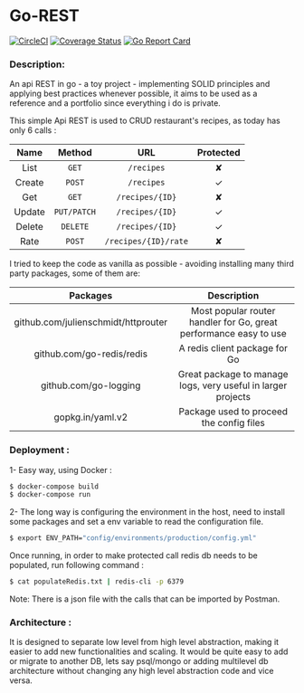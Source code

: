 # Go-REST
[![CircleCI](https://circleci.com/gh/rnov/Go-REST/tree/fix%2Fcode-refactor.svg?style=svg)](https://circleci.com/gh/rnov/Go-REST/tree/fix%2Fcode-refactor)
[![Coverage Status](https://coveralls.io/repos/github/rnov/Go-REST/badge.svg?branch=fix/code-refactor)](https://coveralls.io/github/rnov/Go-REST?branch=fix/code-refactor)
[![Go Report Card](https://goreportcard.com/badge/github.com/rnov/Go-REST)](https://goreportcard.com/report/github.com/rnov/Go-REST)
### Description:

An api REST in go - a toy project - implementing SOLID principles and applying best practices whenever possible,
it aims to be used as a reference and a portfolio since everything i do is private.

This simple Api REST is used to CRUD restaurant's recipes, as today has only 6 calls :


| Name   | Method       | URL                   | Protected |
| :---:    | :---:      | :---:                 | :---:       |
| List   | `GET`        | `/recipes`             | ✘         |
| Create | `POST`       | `/recipes`             | ✓         |
| Get    | `GET`        | `/recipes/{ID}`        | ✘         |
| Update | `PUT/PATCH`  | `/recipes/{ID}`        | ✓         |
| Delete | `DELETE`     | `/recipes/{ID}`        | ✓         |
| Rate   | `POST`       | `/recipes/{ID}/rate`   | ✘         |


I tried to keep the code as vanilla as possible - avoiding installing many third party packages, some of them are:

| Packages |Description
|:--------:|:-----------------------------------:|
|github.com/julienschmidt/httprouter| Most popular router handler for Go, great performance easy to use |
|github.com/go-redis/redis| A redis client package for Go |
|github.com/go-logging| Great package to manage logs, very useful in larger projects |
|gopkg.in/yaml.v2| Package used to proceed the config files |


### Deployment :

1- Easy way, using Docker :
```sh
$ docker-compose build
$ docker-compose run
```

2- The long way is configuring the environment in the host, need to install some packages and set a env variable to read the configuration file.

```sh
$ export ENV_PATH="config/environments/production/config.yml"
```

Once running, in order to make protected call redis db needs to be populated, run following command :
```sh
$ cat populateRedis.txt | redis-cli -p 6379
```
Note: There is a json file with the calls that can be imported by Postman.
### Architecture :

It is designed to separate low level from high level abstraction, making it easier to add new functionalities and scaling.
It would be quite easy to add or migrate to another DB, lets say psql/mongo or adding multilevel db architecture without changing any high level abstraction code and vice versa.
